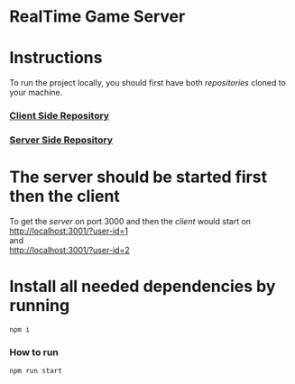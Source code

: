 # RealTime Game Server

# Instructions

To run the project locally, you should first have both _repositories_ cloned to your machine.

### [Client Side Repository](https://github.com/MoatazSaber/game-client)

### [Server Side Repository](https://github.com/MoatazSaber/game-server)

# The server should be started first **then** the client

To get the *server* on port 3000 and then the *client* would start on\
[http://localhost:3001/?user-id=1](http://localhost:3001/?user-id=1)\
and\
[http://localhost:3001/?user-id=2](http://localhost:3001/?user-id=1)

# Install all needed dependencies by running

```
npm i
```

### How to run

```
npm run start
```

